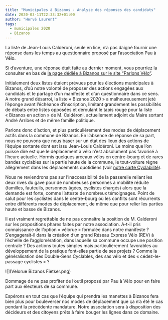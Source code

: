 ```yaml
---
title: "Municipales à Bizanos - Analyse des réponses des candidats"
date: 2020-03-11T22:33:32+01:00
author: "Hervé Laurent"
tags:
  - municipales 2020
  - Bizanos
---
```


La liste de Jean-Louis Caldéroni, seule en lice, n’a pas daigné fournir une réponse dans les temps au questionnaire proposé par l’association Pau à Vélo.

Si d’aventure, une réponse était faite au dernier moment, vous pourriez la consulter en bas de [la page dédiée à Bizanos sur le site “Parlons Vélo”](https://municipales2020.parlons-velo.fr/e/25009).

Initialement deux listes étaient prévues pour les élections municipales à Bizanos, d’où notre volonté de proposer des actions engagées aux candidats et le partage d’un manifeste et d’un questionnaire dans ce sens. A notre grand désarroi, la liste « Bizanos 2020 » a malheureusement jeté l’éponge avant l’échéance d’inscription, limitant grandement les possibilités de débats entre listes opposées et déroulant le tapis rouge pour la liste « Bizanos en action » de M. Caldéroni, actuellement adjoint du Maire sortant André Arribes et de même famille politique.

Parlons donc d’action, et plus particulièrement des modes de déplacement actifs dans la commune de Bizanos. En l’absence de réponse de sa part, nous ne pouvons que nous baser sur un état des lieux des actions de l’équipe sortante dont est issu Jean-Louis Caldéroni. 
Le moins que l’on puisse dire est que le déplacement à vélo n’est absolument pas favorisé à l’heure actuelle. Hormis quelques arceaux vélos en centre-bourg et de rares bandes cyclables sur la partie haute de la commune, le tout-voiture règne allègrement dans les déplacements quotidiens (voir [notre carte Cyclabilité](http://umap.openstreetmap.fr/fr/map/pau-cyclable-2019_321992)).

Nous ne reviendrons pas sur l’inaccessibilité de la passerelle reliant les deux rives du gave pour de nombreuses personnes à mobilité réduite (familles, fauteuils, personnes âgées, cyclistes chargés) alors que la demande est forte, comme l’atteste de nombreux témoignages. Point de salut pour les cyclistes dans le centre-bourg où les conflits sont récurrents entre différents modes de déplacement, de même que pour relier les parties haute et basse de Bizanos.

Il est vraiment regrettable de ne pas connaître la position de M. Calderoni sur les propositions phares faites par notre association. A-t-il pris connaissance de l’option « vélorue » formulée dans notre manifeste ? S’engagerait-il dans la création d’un grand Réseau Express Vélo (REV) à l’échelle de l’agglomération, dans laquelle sa commune occupe une position centrale ? Des actions toutes simples mais particulièrement favorables au développement de la pratique font-elles partie de ses projets ? Comme la généralisation des Double-Sens Cyclables, des sas vélo et des « cédez-le-passage cyclistes » ?

![](Velorue Bizanos Fietser.png)

Dommage de ne pas profiter de l’outil proposé par Pau à Vélo pour en faire part aux électeurs de sa commune.

Espérons en tout cas que l’équipe qui prendra les manettes à Bizanos fera bien plus pour bouleverser nos modes de déplacement que ça n’a été le cas pendant la précédente mandature. Notre association sera à disposition des décideurs et des citoyens prêts à faire bouger les lignes dans ce domaine.
